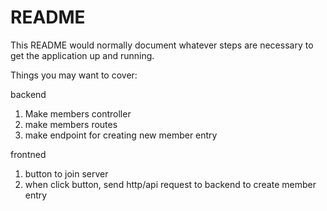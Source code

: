 # README

This README would normally document whatever steps are necessary to get the
application up and running.

Things you may want to cover:



backend
1. Make members controller
2. make members routes
3. make endpoint for creating new member entry


frontned
1. button to join server
2. when click button, send http/api request to backend to create member entry
